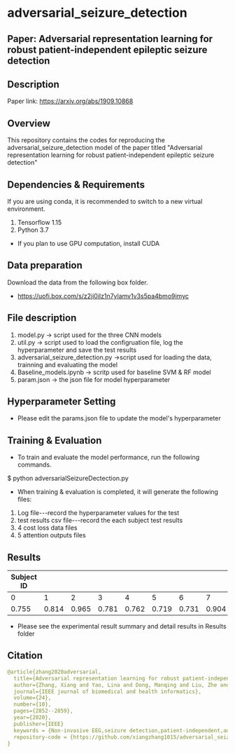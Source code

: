 # adversarial_seizure_detection
## Paper: Adversarial representation learning for robust patient-independent epileptic seizure detection

## Description
Paper link: https://arxiv.org/abs/1909.10868

## Overview
This repository contains the codes for reproducing the adversarial_seizure_detection model of the paper titled "Adversarial representation learning for robust patient-independent epileptic seizure detection"

## Dependencies & Requirements

If you are using conda, it is recommended to switch to a new virtual environment.

1. Tensorflow 1.15
2. Python 3.7
* If you plan to use GPU computation, install CUDA

## Data preparation
Download the data from the following box folder.
* https://uofi.box.com/s/z2ji0ilz1n7ylamv1v3s5pa4bmo9imyc

## File description
1. model.py -> script used for the three CNN models 
2. util.py -> script used to load the configruation file, log the hyperparameter and save the test results
3. adversarial_seizure_detection.py ->script used for loading the data, trainning and evaluating the model
4. Baseline_models.ipynb -> scritp used for baseline SVM & RF model 
5. param.json -> the json file for model hyperparameter

## Hyperparameter Setting

* Please edit the params.json file to update the model's hyperparameter

## Training & Evaluation

* To train and evaluate the model performance, run the following commands.

$ python adversarialSeizureDectection.py

* When training & evaluation is completed, it will generate the following files:
1. Log file---record the hyperparameter values for the test
2. test results csv file---record the each subject test results
3. 4 cost loss data files
4. 5 attention outputs files

## Results

| Subject ID |  |  |    |    |     |     |     |    |     |     |    |     |     |Average Accuracy|
| --- | --- | --- | --- |--- | --- | --- | --- |--- | --- | --- |--- | --- | --- | --- |
|0    | 1   | 2   | 3   | 4  | 5   |6    | 7   | 8  | 9   | 10  | 11 | 12  |13   |     | 
| 0.755|0.814|0.965|0.781|0.762|0.719|0.731|0.904|0.772|0.629|0.92|0.578|0.694|0.755|0.77|

* Please see the experimental result summary and detail results in Results folder

## Citation
```yaml
@article{zhang2020adversarial,
  title={Adversarial representation learning for robust patient-independent epileptic seizure detection},
  author={Zhang, Xiang and Yao, Lina and Dong, Manqing and Liu, Zhe and Zhang, Yu and Li, Yong},
  journal={IEEE journal of biomedical and health informatics},
  volume={24},
  number={10},
  pages={2852--2859},
  year={2020},
  publisher={IEEE}
  keywords = {Non-invasive EEG,seizure detection,patient-independent,adversarial deep learning},
  repository-code = {https://github.com/xiangzhang1015/adversarial_seizure_detection},
}
```
